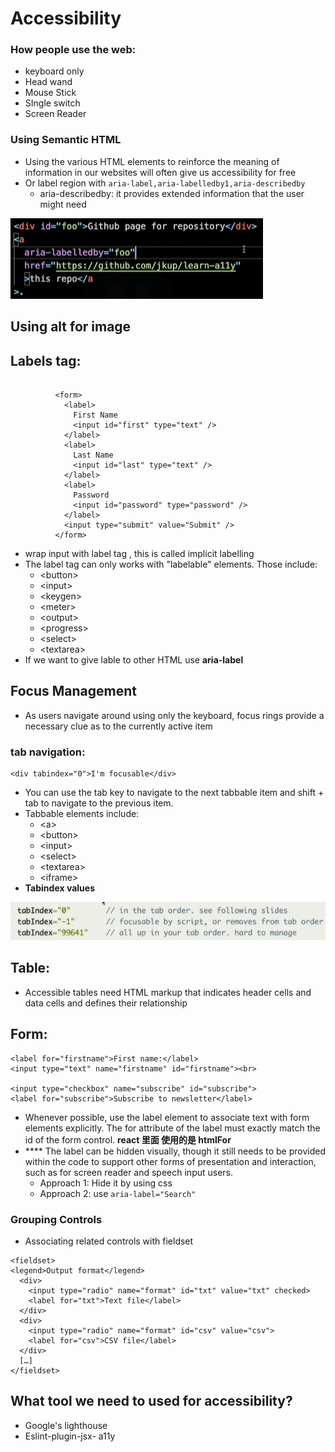# Accessibility

### How people use the web: <a href="#semantic-html" id="semantic-html"></a>

* keyboard only
* Head wand
* Mouse  Stick
* SIngle switch
* Screen Reader

### Using Semantic HTML <a href="#semantic-html" id="semantic-html"></a>

* Using the various HTML elements to reinforce the meaning of information in our websites will often give us accessibility for free
* Or label region with  `aria-label,aria-labelledby1,aria-describedby`
  * aria-describedby: it provides extended information that the user might need

![](<.gitbook/assets/image (149).png>)

## **Using alt for image**

## **Labels tag:**

```
        
          <form>
            <label>
              First Name
              <input id="first" type="text" />
            </label>
            <label>
              Last Name
              <input id="last" type="text" />
            </label>
            <label>
              Password
              <input id="password" type="password" />
            </label>
            <input type="submit" value="Submit" />
          </form>
```

* wrap input with label tag , this is called implicit labelling
* The label tag can only works with "labelable" elements. Those include:
  * \<button>
  * \<input>
  * \<keygen>
  * \<meter>
  * \<output>
  * \<progress>
  * \<select>
  * \<textarea>
* If we want to give lable to other HTML use **aria-label**

## **Focus Management**

* As users navigate around using only the keyboard, focus rings provide a necessary clue as to the currently active item

### tab navigation:

```
<div tabindex="0">I'm focusable</div>
```

* You can use the tab key to navigate to the next tabbable item and shift + tab to navigate to the previous item.
* Tabbable elements include:
  * \<a>
  * \<button>
  * \<input>
  * \<select>
  * \<textarea>
  * \<iframe>
* **Tabindex values**

![](<.gitbook/assets/image (150).png>)

## **Table:**

* Accessible tables need HTML markup that indicates header cells and data cells and defines their relationship

## **Form:**

```
<label for="firstname">First name:</label>
<input type="text" name="firstname" id="firstname"><br>

<input type="checkbox" name="subscribe" id="subscribe">
<label for="subscribe">Subscribe to newsletter</label>
```

* Whenever possible, use the label element to associate text with form elements explicitly. The for attribute of the label must exactly match the id of the form control.  **react 里面 使用的是 htmlFor**
* &#x20;**** The label can be hidden visually, though it still needs to be provided within the code to support other forms of presentation and interaction, such as for screen reader and speech input users.
  * Approach 1: Hide it by using css
  * Approach 2: use `aria-label="Search"`

### Grouping Controls

* Associating related controls with fieldset

```
<fieldset>
<legend>Output format</legend>
  <div>
    <input type="radio" name="format" id="txt" value="txt" checked>
    <label for="txt">Text file</label>
  </div>
  <div>
    <input type="radio" name="format" id="csv" value="csv">
    <label for="csv">CSV file</label>
  </div>
  […]
</fieldset>
```





## What tool we need to used for accessibility?

* Google's lighthouse
* Eslint-plugin-jsx- a11y

